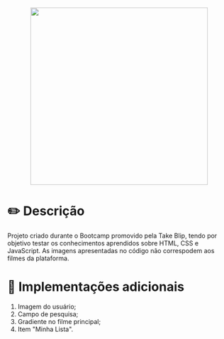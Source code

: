 <h1 align="center" >
  <img src="https://th.bing.com/th/id/R.99730d10b40801dc93178989782d52b9?rik=nhhnWBiNmEpMcw&riu=http%3a%2f%2fwhatchareading.com%2fwp-content%2fuploads%2f2015%2f01%2fNetflix_Logo_Digital-Video.png&ehk=f6eIZgGvyOgq2XXQI0CDsDIcgu5bypvy0Dedqk%2fiEGk%3d&risl=&pid=ImgRaw&r=0" width=400px heigth=400px> <br>
</h1>

# ✏️ Descrição

Projeto criado durante o Bootcamp promovido pela Take Blip, tendo por objetivo testar os conhecimentos aprendidos sobre HTML, CSS e JavaScript. As imagens apresentadas no código não correspodem aos filmes da plataforma. 

# 🔎 Implementações adicionais

1. Imagem do usuário;
2. Campo de pesquisa;
3. Gradiente no filme principal;
4. Item "Minha Lista".



